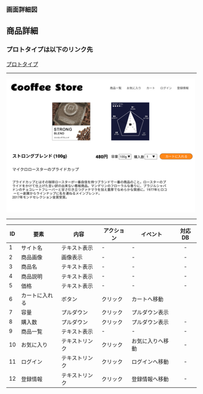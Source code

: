 ### 画面詳細図
## 商品詳細
### プロトタイプは以下のリンク先
[プロトタイプ](https://www.figma.com/file/dJshBH0rUFQ7I3o4DV8ukD/%E3%82%AA%E3%83%AA%E3%82%B8%E3%83%8A%E3%83%AB%E3%82%B5%E3%82%A4%E3%83%88?node-id=24%3A15)
*****
<img src="../img/STRONG.png" width = "500">

*****
|ID|要素|内容|アクション|イベント|対応DB|
|---|---|---|---|---|:---:|
|1|サイト名|テキスト表示|-|-|-|
|2|商品画像|画像表示|-|-|-|
|3|商品名|テキスト表示|-|-|-|
|4|商品説明|テキスト表示|-|-|-|
|5|価格|テキスト表示|-|-|-|
|6|カートに入れる|ボタン|クリック|カートへ移動||
|7|容量|プルダウン|クリック|プルダウン表示||
|8|購入数|プルダウン|クリック|プルダウン表示|-|
|9|商品一覧|テキスト表示|-|-|-|
|10|お気に入り|テキストリンク|クリック|お気に入りへ移動|-|
|11|ログイン|テキストリンク|クリック|ログインへ移動|-|
|12|登録情報|テキストリンク|クリック|登録情報へ移動|-|
